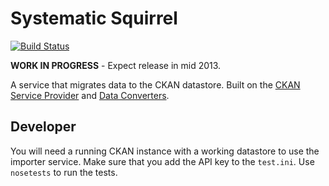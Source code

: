 # Systematic Squirrel

[![Build Status](https://travis-ci.org/okfn/systematic-squirrel.png)](https://travis-ci.org/okfn/systematic-squirrel)

__WORK IN PROGRESS__ - Expect release in mid 2013.

A service that migrates data to the CKAN datastore. Built on the [CKAN Service Provider](https://github.com/okfn/ckan-service-provider) and [Data Converters](https://github.com/okfn/dataconverters).

## Developer

You will need a running CKAN instance with a working datastore to use the importer service. Make sure that you add the API key to the `test.ini`. Use `nosetests` to run the tests.
